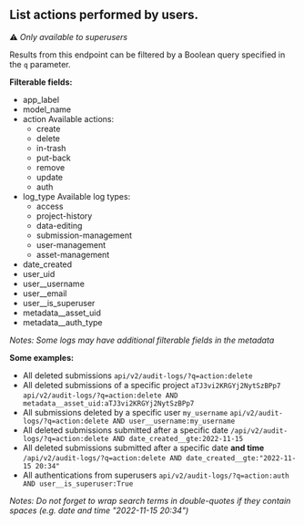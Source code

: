 ## List actions performed by users.

⚠️ _Only available to superusers_

Results from this endpoint can be filtered by a Boolean query specified in the `q` parameter.

**Filterable fields:**

* app_label
* model_name
* action
  Available actions:
   * create
   * delete
   * in-trash
   * put-back
   * remove
   * update
   * auth
* log_type
  Available log types:
    * access
    * project-history
    * data-editing
    * submission-management
    * user-management
    * asset-management
* date_created
* user_uid
* user__username
* user__email
* user__is_superuser
* metadata__asset_uid
* metadata__auth_type

*Notes: Some logs may have additional filterable fields in the metadata*

**Some examples:**

* All deleted submissions
    `api/v2/audit-logs/?q=action:delete`
* All deleted submissions of a specific project `aTJ3vi2KRGYj2NytSzBPp7`
    `api/v2/audit-logs/?q=action:delete AND metadata__asset_uid:aTJ3vi2KRGYj2NytSzBPp7`
* All submissions deleted by a specific user `my_username`
    `api/v2/audit-logs/?q=action:delete AND user__username:my_username`
* All deleted submissions submitted after a specific date
    `/api/v2/audit-logs/?q=action:delete AND date_created__gte:2022-11-15`
* All deleted submissions submitted after a specific date **and time**
    `/api/v2/audit-logs/?q=action:delete AND date_created__gte:"2022-11-15 20:34"`
* All authentications from superusers
    `api/v2/audit-logs/?q=action:auth AND user__is_superuser:True`

*Notes: Do not forget to wrap search terms in double-quotes if they contain spaces
(e.g. date and time "2022-11-15 20:34")*
